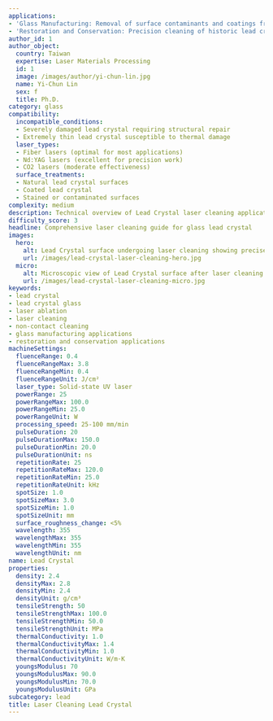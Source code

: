 ```yaml
---
applications:
- 'Glass Manufacturing: Removal of surface contaminants and coatings from lead crystal glassware'
- 'Restoration and Conservation: Precision cleaning of historic lead crystal artifacts'
author_id: 1
author_object:
  country: Taiwan
  expertise: Laser Materials Processing
  id: 1
  image: /images/author/yi-chun-lin.jpg
  name: Yi-Chun Lin
  sex: f
  title: Ph.D.
category: glass
compatibility:
  incompatible_conditions:
  - Severely damaged lead crystal requiring structural repair
  - Extremely thin lead crystal susceptible to thermal damage
  laser_types:
  - Fiber lasers (optimal for most applications)
  - Nd:YAG lasers (excellent for precision work)
  - CO2 lasers (moderate effectiveness)
  surface_treatments:
  - Natural lead crystal surfaces
  - Coated lead crystal
  - Stained or contaminated surfaces
complexity: medium
description: Technical overview of Lead Crystal laser cleaning applications and parameters
difficulty_score: 3
headline: Comprehensive laser cleaning guide for glass lead crystal
images:
  hero:
    alt: Lead Crystal surface undergoing laser cleaning showing precise contamination removal
    url: /images/lead-crystal-laser-cleaning-hero.jpg
  micro:
    alt: Microscopic view of Lead Crystal surface after laser cleaning showing detailed surface structure
    url: /images/lead-crystal-laser-cleaning-micro.jpg
keywords:
- lead crystal
- lead crystal glass
- laser ablation
- laser cleaning
- non-contact cleaning
- glass manufacturing applications
- restoration and conservation applications
machineSettings:
  fluenceRange: 0.4
  fluenceRangeMax: 3.8
  fluenceRangeMin: 0.4
  fluenceRangeUnit: J/cm²
  laser_type: Solid-state UV laser
  powerRange: 25
  powerRangeMax: 100.0
  powerRangeMin: 25.0
  powerRangeUnit: W
  processing_speed: 25-100 mm/min
  pulseDuration: 20
  pulseDurationMax: 150.0
  pulseDurationMin: 20.0
  pulseDurationUnit: ns
  repetitionRate: 25
  repetitionRateMax: 120.0
  repetitionRateMin: 25.0
  repetitionRateUnit: kHz
  spotSize: 1.0
  spotSizeMax: 3.0
  spotSizeMin: 1.0
  spotSizeUnit: mm
  surface_roughness_change: <5%
  wavelength: 355
  wavelengthMax: 355
  wavelengthMin: 355
  wavelengthUnit: nm
name: Lead Crystal
properties:
  density: 2.4
  densityMax: 2.8
  densityMin: 2.4
  densityUnit: g/cm³
  tensileStrength: 50
  tensileStrengthMax: 100.0
  tensileStrengthMin: 50.0
  tensileStrengthUnit: MPa
  thermalConductivity: 1.0
  thermalConductivityMax: 1.4
  thermalConductivityMin: 1.0
  thermalConductivityUnit: W/m·K
  youngsModulus: 70
  youngsModulusMax: 90.0
  youngsModulusMin: 70.0
  youngsModulusUnit: GPa
subcategory: lead
title: Laser Cleaning Lead Crystal
---
```

